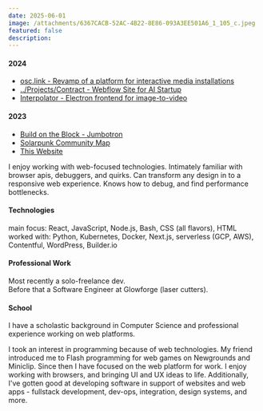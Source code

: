 ```yaml
---
date: 2025-06-01
image: /attachments/6367CACB-52AC-4B22-8E86-093A3EE501A6_1_105_c.jpeg
featured: false
description:
---
```


#### 2024
- [osc.link - Revamp of a platform for interactive media installations](osc.link%20revamp.md)
- [../Projects/Contract - Webflow Site for AI Startup](Contract%20-%20Webflow%20Site%20for%20AI%20Startup.md)
- [Interpolator - Electron frontend for image-to-video](Interpolator%20-%20Electron%20frontend%20for%20image-to-video.md)

#### 2023
- [Build on the Block - Jumbotron](Build%20on%20the%20Block%20-%20Jumbotron.md)
- [Solarpunk Community Map](Solarpunk%20Community%20Map.md)
- [This Website](../projects/This%20Website.md)

I enjoy working with web-focused technologies. Intimately familiar with browser apis, debuggers, and quirks. Can transform any design in to a responsive web experience. Knows how to debug, and find performance bottlenecks.

#### Technologies
main focus:   React, JavaScript, Node.js, Bash, CSS (all flavors), HTML<br />
worked with: Python, Kubernetes, Docker, Next.js, serverless (GCP, AWS), Contentful, WordPress, Builder.io

#### Professional Work
Most recently a solo-freelance dev.<br />
Before that a Software Engineer at Glowforge (laser cutters). <br />

#### School
I have a scholastic background in Computer Science and professional experience working on web platforms.

I took an interest in programming because of web technologies. My friend introduced me to Flash programming for web games on Newgrounds and Miniclip.  Since then I have focused on the web platform for work. I enjoy working with browsers, and bringing UI and UX ideas to life. Additionally, I've gotten good at developing software in support of websites and web apps - fullstack development, dev-ops, integration, design systems, and more.




